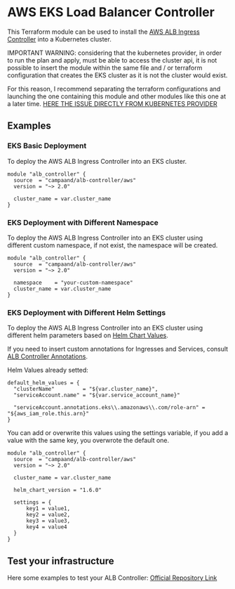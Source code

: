 # AWS EKS Load Balancer Controller
This Terraform module can be used to install the [AWS ALB Ingress Controller](https://github.com/kubernetes-sigs/aws-alb-ingress-controller)
into a Kubernetes cluster.

IMPORTANT WARNING: considering that the kubernetes provider, in order to run the plan and apply, must be able to access the cluster api, it is not possible to insert the module within the same file and / or terraform configuration that creates the EKS cluster as it is not the cluster would exist.

For this reason, I recommend separating the terraform configurations and launching the one containing this module and other modules like this one at a later time. [HERE THE ISSUE DIRECTLY FROM KUBERNETES PROVIDER](https://github.com/hashicorp/terraform-provider-kubernetes-alpha/issues/199#issuecomment-832614387)

## Examples
### EKS Basic Deployment
To deploy the AWS ALB Ingress Controller into an EKS cluster.

```hcl
module "alb_controller" {
  source  = "campaand/alb-controller/aws"
  version = "~> 2.0"

  cluster_name = var.cluster_name
}
```

### EKS Deployment with Different Namespace
To deploy the AWS ALB Ingress Controller into an EKS cluster using different custom namespace, if not exist, the namespace will be created.

```hcl
module "alb_controller" {
  source  = "campaand/alb-controller/aws"
  version = "~> 2.0"

  namespace    = "your-custom-namespace"
  cluster_name = var.cluster_name
}
```

### EKS Deployment with Different Helm Settings
To deploy the AWS ALB Ingress Controller into an EKS cluster using different helm parameters based on [Helm Chart Values](https://github.com/kubernetes-sigs/aws-alb-ingress-controller).

If you need to insert custom annotations for Ingresses and Services, consult [ALB Controller Annotations](https://kubernetes-sigs.github.io/aws-load-balancer-controller/v2.2/guide/ingress/annotations/).

Helm Values already setted:

```hcl
default_helm_values = {
  "clusterName"         = "${var.cluster_name}",
  "serviceAccount.name" = "${var.service_account_name}"

  "serviceAccount.annotations.eks\\.amazonaws\\.com/role-arn" = "${aws_iam_role.this.arn}"
}
```

You can add or overwrite this values using the settings variable, if you add a value with the same key, you overwrote the default one.

```hcl
module "alb_controller" {
  source  = "campaand/alb-controller/aws"
  version = "~> 2.0"

  cluster_name = var.cluster_name
  
  helm_chart_version = "1.6.0"

  settings = {
      key1 = value1,
      key2 = value2,
      key3 = value3,
      key4 = value4
  }
}
```

## Test your infrastructure
Here some examples to test your ALB Controller: [Official Repository Link](https://github.com/kubernetes-sigs/aws-load-balancer-controller/tree/main/docs/examples)